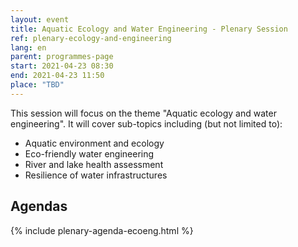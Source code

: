 ```yaml
---
layout: event
title: Aquatic Ecology and Water Engineering - Plenary Session
ref: plenary-ecology-and-engineering
lang: en
parent: programmes-page
start: 2021-04-23 08:30
end: 2021-04-23 11:50
place: "TBD"
---
```

This session will focus on the theme "Aquatic ecology and water engineering". It will cover sub-topics including (but not limited to):

- Aquatic environment and ecology
- Eco-friendly water engineering
- River and lake health assessment
- Resilience of water infrastructures

## Agendas

{% include plenary-agenda-ecoeng.html %}
